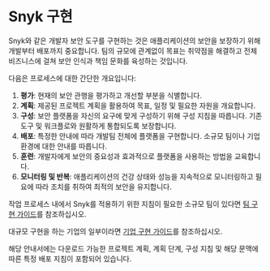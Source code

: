 # Snyk 구현

Snyk와 같은 개발자 보안 도구를 구현하는 것은 애플리케이션의 보안을 보장하기 위해 개발부터 배포까지 중요합니다. 팀의 규모에 관계없이 목표는 취약점을 해결하고 전체 비즈니스에 걸쳐 보안 인식과 책임 문화를 육성하는 것입니다.

다음은 프로세스에 대한 간단한 개요입니다:

1. **평가**: 현재의 보안 관행을 평가하고 개선할 부분을 식별합니다.
2. **계획**: 제공된 프로젝트 계획을 활용하여 목표, 일정 및 필요한 자원을 개요합니다.
3. **구성**: 보안 플랫폼을 자신의 요구에 맞게 구성하기 위해 구성 지침을 따릅니다. 기존 도구 및 워크플로와 원활하게 통합되도록 보장합니다.
4. **배포**: 특정한 안내에 따라 개발팀 전체에 플랫폼을 구현합니다. 소규모 팀이나 기업 환경에 대한 안내를 따릅니다.
5. **훈련**: 개발자에게 보안의 중요성과 효과적으로 플랫폼을 사용하는 방법을 교육합니다.
6. **모니터링 및 반복**: 애플리케이션의 건강 상태와 성능을 지속적으로 모니터링하고 필요에 따라 조치를 취하여 최적의 보안을 유지합니다.

작업 프로세스 내에서 Snyk를 적용하기 위한 지침이 필요한 소규모 팀이 있다면 [팀 구현 가이드](team-implementation-guide/)를 참조하십시오.

대규모 구현을 하는 기업의 일부이라면 [기업 구현 가이드](enterprise-implementation-guide/)를 참조하십시오.

해당 안내서에는 다운로드 가능한 프로젝트 계획, 계획 단계, 구성 지침 및 해당 문맥에 따른 특정 배포 지침이 포함되어 있습니다.
